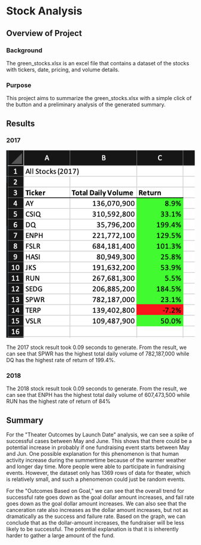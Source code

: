 # Stock Analysis

## Overview of Project

### Background

The green_stocks.xlsx is an excel file that contains a dataset of the stocks with tickers, date, pricing, and volume details. 

### Purpose

This project aims to summarize the green_stocks.xlsx with a simple click of the button and a preliminary analysis of the generated summary.

## Results

### 2017

![alt text](https://github.com/yyl217/stock-analysis/blob/main/result_2017.png?raw=true)

The 2017 stock result took 0.09 seconds to generate. From the result, we can see that SPWR has the highest total daily volume of 782,187,000 while DQ has the highest rate of return of 199.4%.

### 2018

The 2018 stock result took 0.09 seconds to generate. From the result, we can see that ENPH has the highest total daily volume of 607,473,500 while RUN has the highest rate of return of 84%


## Summary

For the "Theater Outcomes by Launch Date" analysis, we can see a spike of successful cases between May and June. This shows that there could be a potential increase in probably if one fundraising event starts between May and Jun. One possible explanation for this phenomenon is that human activity increase during the summertime because of the warmer weather and longer day time. More people were able to participate in fundraising events. However, the dataset only has 1369 rows of data for theater, which is relatively small, and such a phenomenon could just be random events.

For the "Outcomes Based on Goal," we can see that the overall trend for successful rate goes down as the goal dollar amount increases, and fail rate goes down as the goal dollar amount increases. We can also see that the canceration rate also increases as the dollar amount increases, but not as dramatically as the success and failure rate. Based on the graph, we can conclude that as the dollar-amount increases, the fundraiser will be less likely to be successful. The potential explanation is that it is inherently harder to gather a large amount of the fund.
